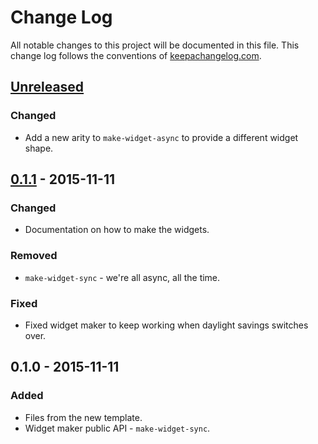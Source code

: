 # Change Log
All notable changes to this project will be documented in this file. This change log follows the conventions of [keepachangelog.com](http://keepachangelog.com/).

## [Unreleased][unreleased]
### Changed
- Add a new arity to `make-widget-async` to provide a different widget shape.

## [0.1.1] - 2015-11-11
### Changed
- Documentation on how to make the widgets.

### Removed
- `make-widget-sync` - we're all async, all the time.

### Fixed
- Fixed widget maker to keep working when daylight savings switches over.

## 0.1.0 - 2015-11-11
### Added
- Files from the new template.
- Widget maker public API - `make-widget-sync`.

[unreleased]: https://github.com/your-name/keywords-mongo/compare/0.1.1...HEAD
[0.1.1]: https://github.com/your-name/keywords-mongo/compare/0.1.0...0.1.1
